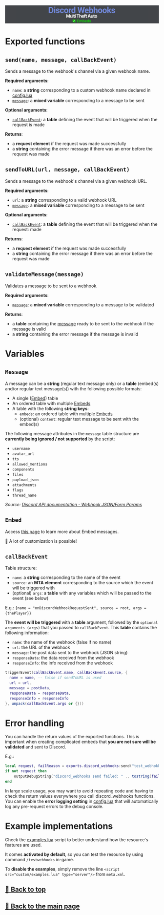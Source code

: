 ![Banner](/.github/images/banner.png)

# Exported functions

## `send(name, message, callBackEvent)`

Sends a message to the webhook's channel via a given webhook name.

**Required arguments**:

- `name`: a **string** corresponding to a custom webhook name declared in [config.lua](/discord_webhooks/custom/config.lua)
- [`message`](#message): a **mixed variable** corresponding to a message to be sent

**Optional arguments**:

- [`callBackEvent`](#callbackevent): a **table** defining the event that will be triggered when the request is made

**Returns**:

- a **request element** if the request was made successfully
- a **string** containing the error message if there was an error before the request was made

## `sendToURL(url, message, callBackEvent)`

Sends a message to the webhook's channel via a given webhook URL.

**Required arguments**:

- `url`: a **string** corresponding to a valid webhook URL
- [`message`](#message): a **mixed variable** corresponding to a message to be sent

**Optional arguments**:

- [`callBackEvent`](#callbackevent): a **table** defining the event that will be triggered when the request: made

**Returns**:

- a **request element** if the request was made successfully
- a **string** containing the error message if there was an error before the request was made

## `validateMessage(message)`

Validates a message to be sent to a webhook.

**Required arguments**:

- [`message`](#message): a **mixed variable** corresponding to a message to be validated

**Returns**:

- a **table** containing the [message](#message) ready to be sent to the webhook if the message is valid
- a **string** containing the error message if the message is invalid

# Variables

## `Message`

A message can be a **string** (regular text message only) or a **table** (embed(s) and/or regular text message(s)) with the following possible formats:

- A single ([Embed](#embed)) table
- An ordered table with multiple [Embeds](#embed)
- A table with the following **string keys**:
  - `embeds`: an ordered table with multiple [Embeds](#embed)
  - (optional) `content`: regular text message to be sent with the embed(s)

The following message attributes in the `message` table structure are **currently being ignored / not supported** by the script:

- `username`
- `avatar_url`
- `tts`
- `allowed_mentions`
- `components`
- `files`
- `payload_json`
- `attachments`
- `flags`
- `thread_name`

*Source: [Discord API documentation - Webhook JSON/Form Params](https://discord.com/developers/docs/resources/webhook#execute-webhook-jsonform-params)*

## `Embed`

Access [this page](/EMBEDS.md) to learn more about Embed messages.

🎨 A lot of customization is possible!

## `callBackEvent`

Table structure:

- `name`: a **string** corresponding to the name of the event
- `source`: an **MTA element** corresponding to the source which the event will be triggered with
- (optional) `args`: a **table** with any variables which will be passed to the event (see below)

E.g.: `{name = "onDiscordWebhookRequestSent", source = root, args = {thePlayer}}`

The **event will be triggered** with a **table** argument, followed by the `optional arguments (args)` that you passed to `callBackEvent`. This **table** contains the following information:

- `name`: the name of the webhook (false if no name)
- `url`: the URL of the webhook
- `message`: the post data sent to the webhook (JSON string)
- `responseData`: the data received from the webhook
- `responseInfo`: the info received from the webhook

```lua
triggerEvent(callBackEvent.name, callBackEvent.source, {
  name = name, -- false if sendToURL is used
  url = url,
  message = postData,
  responseData = responseData,
  responseInfo = responseInfo
}, unpack(callBackEvent.args or {}))
```

# Error handling

You can handle the return values of the exported functions. This is important when creating complicated embeds that **you are not sure will be validated** and sent to Discord.

E.g.:

```lua
local request, failReason = exports.discord_webhooks:send("test_webhokk", "This is a test")
if not request then
    outputDebugString("discord_webhooks send failed: " .. tostring(failReason), 1)
end
```

In large scale usage, you may want to avoid repeating code and having to check the return values everywhere you call discord_webhooks functions. You can enable the **error logging setting** in [config.lua](/discord_webhooks/custom/config.lua) that will automatically log any pre-request errors to the debug console.

# Example implementations

Check the [examples.lua](/discord_webhooks/examples.lua) script to better understand how the resource's features are used.

It comes **activated by default**, so you can test the resource by using command `/testwebhooks` in-game.

To **disable the examples**, simply remove the line `<script src="custom/examples.lua" type="server"/>` from `meta.xml`.

## [🔗 Back to top](#)

## [🔗 Back to the main page](/README.md)
